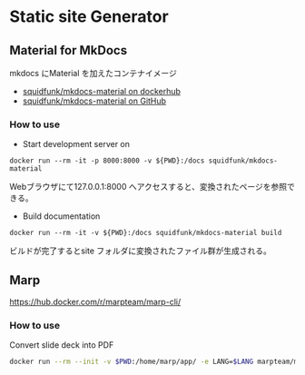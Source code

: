 # Static site Generator
## Material for MkDocs
mkdocs にMaterial を加えたコンテナイメージ
* [squidfunk/mkdocs-material on dockerhub](https://hub.docker.com/r/squidfunk/mkdocs-material/)
* [squidfunk/mkdocs-material on GitHub](https://github.com/squidfunk/mkdocs-material)

### How to use
* Start development server on
```
docker run --rm -it -p 8000:8000 -v ${PWD}:/docs squidfunk/mkdocs-material
```

Webブラウザにて127.0.0.1:8000 へアクセスすると、変換されたページを参照できる。


* Build documentation
```
docker run --rm -it -v ${PWD}:/docs squidfunk/mkdocs-material build
```

ビルドが完了するとsite フォルダに変換されたファイル群が生成される。

## Marp
https://hub.docker.com/r/marpteam/marp-cli/

### How to use
Convert slide deck into PDF
```bash
docker run --rm --init -v $PWD:/home/marp/app/ -e LANG=$LANG marpteam/marp-cli slide-deck.md --pdf
```
